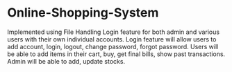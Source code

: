 # Online-Shopping-System
Implemented using File Handling Login feature for both admin and various users with their own individual accounts. Login feature will allow users to add account, login, logout, change password, forgot password. Users will be able to add items in their cart, buy, get final bills, show past transactions. Admin will be able to add, update stocks.
